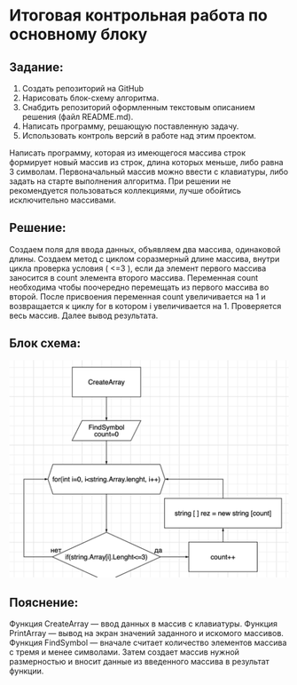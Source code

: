 # Итоговая контрольная работа по основному блоку
## Задание:

1. Создать репозиторий на GitHub
2. Нарисовать блок-схему алгоритма.
3. Снабдить репозиторий оформленным текстовым описанием решения (файл README.md).
4. Написать программу, решающую поставленную задачу.
5. Использовать контроль версий в работе над этим проектом.

  Написать программу, которая из имеющегося массива строк формирует новый массив из строк, длина которых меньше, либо равна 3 символам. Первоначальный массив можно ввести с клавиатуры, либо задать на старте выполнения алгоритма. При решении не рекомендуется пользоваться коллекциями, лучше обойтись исключительно массивами.

## Решение:

Создаем поля для ввода данных, объявляем два массива, одинаковой длины. Создаем метод с циклом соразмерный длине массива, внутри цикла проверка условия ( <=3 ), если да элемент первого массива заносится в count элемента второго массива. Переменная count необходима чтобы поочередно перемещать из первого массива во второй. После присвоения переменная count увеличивается на 1 и возвращается к циклу for в котором i увеличивается на 1. Проверяется весь массив. Далее вывод результата.

## Блок схема:
![logo](scheme.png)

## Пояснение:
Функция CreateArray — ввод данных в массив с клавиатуры.
Функция PrintArray — вывод на экран значений заданного и искомого массивов.
Функция FindSymbol — вначале считает количество элементов массива с тремя и менее символами. Затем создает массив нужной размерностью и вносит данные из введенного массива в результат функции.